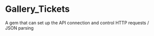 Gallery_Tickets
===============

A gem that can set up the API connection and control HTTP requests / JSON parsing
